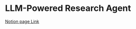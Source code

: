 # LLM-Powered Research Agent
[Notion page Link](https://responsible-minibus-af3.notion.site/LLM-Powered-Research-Agent-SOC-1fa6bc81b71780fab5f8d992834af017)